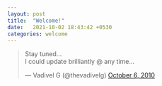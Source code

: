 ```yaml
---
layout: post
title:  "Welcome!"
date:   2021-10-02 18:43:42 +0530
categories: welcome
---
```


<blockquote class="twitter-tweet" data-dnt="true"><p lang="en" dir="ltr">Stay tuned...<br>I could update brilliantly @ any time...</p>&mdash; Vadivel G (@thevadivelg) <a href="https://twitter.com/thevadivelg/status/26543415426?ref_src=twsrc%5Etfw">October 6, 2010</a></blockquote> <script async src="https://platform.twitter.com/widgets.js" charset="utf-8"></script>

